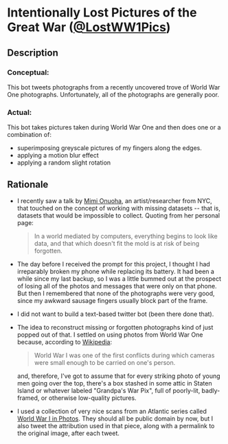 # Intentionally Lost Pictures of the Great War ([@LostWW1Pics](https://twitter.com/LostWW1Pics))

## Description

### Conceptual:
This bot tweets photographs from a recently uncovered trove of World War One photographs.
Unfortunately, all of the photographs are generally poor.

### Actual:
This bot takes pictures taken during World War One and then does one or a combination of:
* superimposing greyscale pictures of my fingers along the edges.
* applying a motion blur effect
* applying a random slight rotation

## Rationale

* I recently saw a talk by [Mimi Onuoha](http://mimionuoha.com/), an artist/researcher
    from NYC, that touched on the concept of working with missing datasets -- that is, 
    datasets that would be impossible to collect. Quoting from her personal page:
    > In a world mediated by computers, everything begins to look like data, and that which doesn't fit the mold is at risk of being forgotten.

* The day before I received the prompt for this project, I thought I had irreparably broken
    my phone while replacing its battery. It had been a while since my last backup, so I
    was a little bummed out at the prospect of losing all of the photos and messages that
    were only on that phone. But then I remembered that none of the photographs were very 
    good, since my awkward sausage fingers usually block part of the frame.

* I did not want to build a text-based twitter bot (been there done that).

* The idea to reconstruct missing or forgotten photographs kind of just popped out of
    that. I settled on using photos from World War One because, according to
    [Wikipedia](https://en.wikipedia.org/wiki/War_photography#20th_century):
    > World War I was one of the first conflicts during which cameras were small enough to be carried on one's person.
    
    and, therefore, I've got to assume that for every striking photo of young men going
    over the top, there's a box stashed in some attic in Staten Island or whatever labeled
    "Grandpa's War Pix", full of poorly-lit, badly-framed, or otherwise low-quality
    pictures.
* I used a collection of very nice scans from an Atlantic series called [World War I in Photos](https://www.theatlantic.com/projects/world-war-i-in-photos/). They should all be public domain by now, but I also tweet the attribution used in that piece, along with a permalink to the original image, after each tweet.
